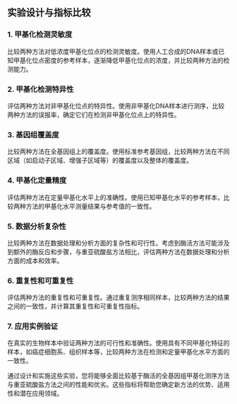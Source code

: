 ## 实验设计与指标比较

### 1. 甲基化检测灵敏度

比较两种方法对低浓度甲基化位点的检测灵敏度。使用人工合成的DNA样本或已知甲基化位点密度的参考样本，逐渐降低甲基化位点的浓度，并比较两种方法的检测能力。

### 2. 甲基化检测特异性

评估两种方法对非甲基化位点的特异性。使用非甲基化DNA样本进行测序，比较两种方法的误报率，确定它们在检测非甲基化位点上的特异性。

### 3. 基因组覆盖度

比较两种方法在全基因组上的覆盖度。使用标准参考基因组，比较两种方法在不同区域（如启动子区域、增强子区域等）的覆盖度以及整体的覆盖度。

### 4. 甲基化定量精度

评估两种方法在定量甲基化水平上的准确性。使用已知甲基化水平的参考样本，比较两种方法的甲基化水平测量结果与参考值的一致性。

### 5. 数据分析复杂性

比较两种方法在数据处理和分析方面的复杂性和可行性。考虑到酶活方法可能涉及到额外的酶反应和步骤，与重亚硫酸盐方法相比，评估两种方法在数据处理和分析方面的成本和效率。

### 6. 重复性和可重复性

评估两种方法的重复性和可重复性。通过重复测序相同样本，比较两种方法的结果之间的一致性，并计算其重复性和可重复性指标。

### 7. 应用实例验证

在真实的生物样本中验证两种方法的可行性和准确性。使用具有不同甲基化特征的样本，如癌症细胞系、组织样本等，比较两种方法在检测和定量甲基化水平方面的一致性。

通过设计和实施这些实验，您将能够全面比较基于酶活的全基因组甲基化测序方法与重亚硫酸盐方法之间的性能和优劣。这些指标将帮助您确定新方法的优势、适用性和潜在应用领域。
